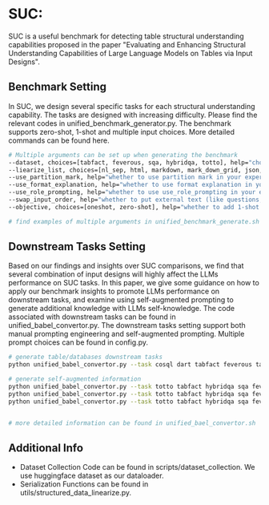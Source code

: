 # SUC: 

SUC is a useful benchmark for detecting table structural understanding capabilities proposed in the paper "Evaluating and Enhancing Structural Understanding Capabilities
of Large Language Models on Tables via Input Designs".

## Benchmark Setting
In SUC, we design several specific tasks for each structural understanding capability. The tasks are designed with increasing difficulty. Please find the relevant codes in unified_benchmark_generator.py. The benchmark supports zero-shot, 1-shot and multiple input choices. More detailed commands can be found here.

```bash
# Multiple arguments can be set up when generating the benchmark
--dataset, choices=[tabfact, feverous, sqa, hybridqa, totto], help="choose which dataset you intend to use in your experiments"
--liearize_list, choices=[nl_sep, html, markdown, mark_down_grid, json, xml, latex], help="choose which linearization function you want to use, currently, SUC supports using nl_sep, html, markdown, mark_down_grid, json, xml, latex"
--use_partition_mark, help="whether to use partition mark in your experiments"
--use_format_explanation, help="whether to use format explanation in your experiments"
--use_role_prompting, help="whether to use use_role_prompting in your experiments"
--swap_input_order, help="whether to put external text (like questions, statement) ahead of tables."
--objective, choices=[oneshot, zero-shot], help="whether to add 1-shot example to the prompt"

# find examples of multiple arguments in unified_benchmark_generate.sh
```

## Downstream Tasks Setting
Based on our findings and insights over SUC comparisons, we find that several combination of input designs will highly affect the LLMs performance on SUC tasks. In this paper, we give some guidance on how to apply our benchmark insights to promote LLMs performance on downstream tasks, and examine using  self-augmented prompting to generate additional knowledge with LLMs self-knowledge. The code associated with downstream tasks can be found in unified_babel_convertor.py. The downstream tasks setting support both manual prompting engineering and self-augmented prompting. Multiple prompt choices can be found in config.py.

```bash
# generate table/databases downstream tasks
python unified_babel_convertor.py --task cosql dart tabfact feverous tabfact hybridqa spider totto sql2text logic2text sqa webqsp --objective zero --split train validation --unified --unified_file_output ./exps/downstream_tasks_20230113_log/

# generate self-augmented information
python unified_babel_convertor.py --task totto tabfact hybridqa sqa feverous --objective oneshot --heuristic heur_8 --split validation --unified --unified_file_output  ./exps/downstream_tasks_20230120_self_augmented_p2_log/heur_8  --linear_func html
python unified_babel_convertor.py --task totto tabfact hybridqa sqa feverous --objective oneshot --heuristic heur_9 --split validation --unified --unified_file_output ./exps/downstream_tasks_20230120_self_augmented_p2_log/heur_9  --linear_func html
python unified_babel_convertor.py --task totto tabfact hybridqa sqa feverous --objective oneshot --heuristic heur_10 --split validation --unified --unified_file_output ./exps/downstream_tasks_20230120_self_augmented_p2_log/heur_10 --linear_func html


# more detailed information can be found in unified_bael_convertor.sh
```


## Additional Info

- Dataset Collection Code can be found in scripts/dataset_collection. We use huggingface dataset as our dataloader.
- Serialization Functions can be found in utils/structured_data_linearize.py.






